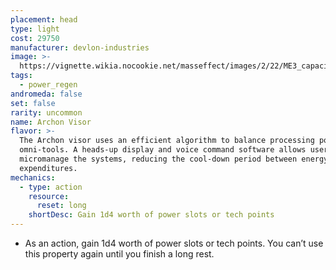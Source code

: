 ```yaml
---
placement: head
type: light
cost: 29750
manufacturer: devlon-industries
image: >-
  https://vignette.wikia.nocookie.net/masseffect/images/2/22/ME3_capacitor_helmet.png/revision/latest/scale-to-width-down/115?cb=20120312191432
tags:
  - power_regen
andromeda: false
set: false
rarity: uncommon
name: Archon Visor
flavor: >-
  The Archon visor uses an efficient algorithm to balance processing power for
  omni-tools. A heads-up display and voice command software allows users to
  micromanage the systems, reducing the cool-down period between energy
  expenditures.
mechanics:
  - type: action
    resource:
      reset: long
    shortDesc: Gain 1d4 worth of power slots or tech points
---
```

- As an action, gain 1d4 worth of power slots or tech points. You can’t use this property again
until you finish a long rest.
